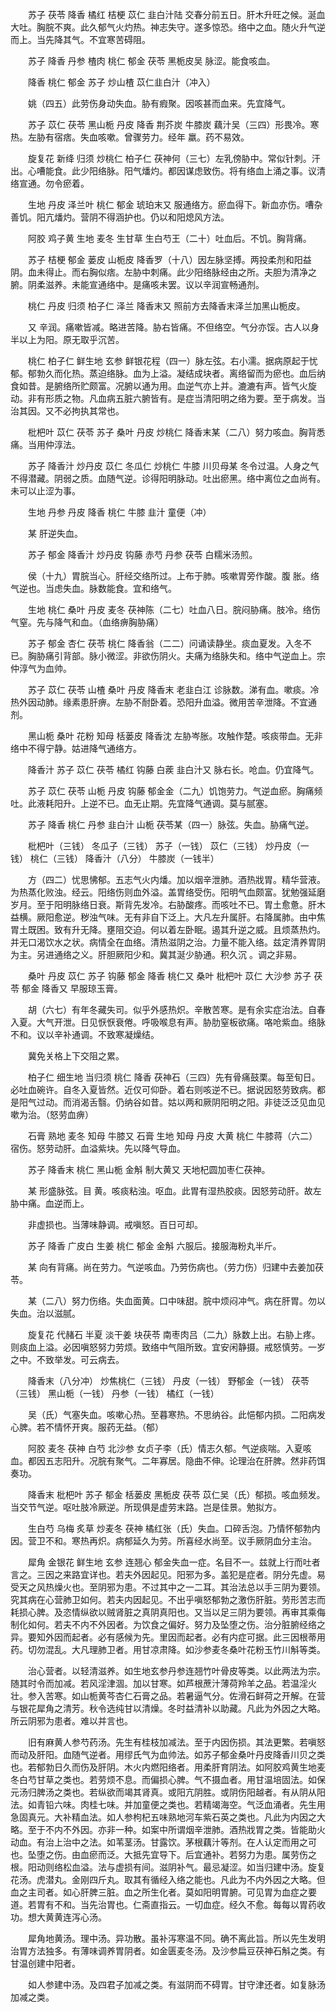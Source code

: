 <!-- { "loadSidebar": true } -->
　　苏子 茯苓 降香 橘红 桔梗 苡仁 韭白汁陆 交春分前五日。肝木升旺之候。涎血大吐。胸脘不爽。此久郁气火灼热。神志失守。遂多惊恐。络中之血。随火升气逆而上。当先降其气。不宜寒苦碍阻。

　　苏子 降香 丹参 楂肉 桃仁 郁金 茯苓 黑栀皮吴 脉涩。能食咳血。

　　降香 桃仁 郁金 苏子 炒山楂 苡仁韭白汁（冲入）

　　姚（四五）此劳伤身动失血。胁有瘕聚。因咳甚而血来。先宜降气。

　　苏子 苡仁 茯苓 黑山栀 丹皮 降香 荆芥炭 牛膝炭 藕汁吴（三四）形畏冷。寒热。左胁有宿痞。失血咳嗽。曾骤劳力。经年 羸。药不易效。

　　旋复花 新绛 归须 炒桃仁 柏子仁 茯神何（三七）左乳傍胁中。常似针刺。汗出。心嘈能食。此少阳络脉。阳气燔灼。都因谋虑致伤。将有络血上涌之事。议清络宣通。勿令瘀着。

　　生地 丹皮 泽兰叶 桃仁 郁金 琥珀末又 服通络方。瘀血得下。新血亦伤。嘈杂善饥。阳亢燔灼。营阴不得涵护也。仍以和阳熄风方法。

　　阿胶 鸡子黄 生地 麦冬 生甘草 生白芍王（二十）吐血后。不饥。胸背痛。

　　苏子 桔梗 郁金 蒌皮 山栀皮 降香罗（十八）因左脉坚搏。两投柔剂和阳益阴。血未得止。而右胸似痞。左胁中刺痛。此少阳络脉经由之所。夫胆为清净之腑。阴柔滋养。未能宣通络中。是痛咳未罢。议以辛润宣畅通剂。

　　桃仁 丹皮 归须 柏子仁 泽兰 降香末又 照前方去降香末泽兰加黑山栀皮。

　　又 辛润。痛嗽皆减。略进苦降。胁右皆痛。不但络空。气分亦馁。古人以身半以上为阳。原无取乎沉苦。

　　桃仁 柏子仁 鲜生地 玄参 鲜银花程（四一）脉左弦。右小濡。据病原起于忧郁。郁勃久而化热。蒸迫络脉。血为上溢。凝结成块者。离络留而为瘀也。血后纳食如昔。是腑络所贮颇富。况腑以通为用。血逆气亦上并。漉漉有声。皆气火旋动。非有形质之物。凡血病五脏六腑皆有。是症当清阳明之络为要。至于病发。当治其因。又不必拘执其常也。

　　枇杷叶 苡仁 茯苓 苏子 桑叶 丹皮 炒桃仁 降香末某（二八）努力咳血。胸背悉痛。当用仲淳法。

　　苏子 降香汁 炒丹皮 苡仁 冬瓜仁 炒桃仁 牛膝 川贝母某 冬令过温。人身之气不得潜藏。阴弱之质。血随气逆。诊得阳明脉动。吐出瘀黑。络中离位之血尚有。未可以止涩为事。

　　生地 丹参 丹皮 降香 桃仁 牛膝 韭汁 童便（冲）

　　某 肝逆失血。

　　苏子 郁金 降香汁 炒丹皮 钩藤 赤芍 丹参 茯苓 白糯米汤煎。

　　侯（十九）胃脘当心。肝经交络所过。上布于肺。咳嗽胃旁作酸。腹 胀。络气逆也。当虑失血。脉数能食。宜和络气。

　　生地 桃仁 桑叶 丹皮 麦冬 茯神陈（二七）吐血八日。脘闷胁痛。肢冷。络伤气窒。先与降气和血。（血络痹胸胁痛）

　　苏子 郁金 杏仁 茯苓 桃仁 降香翁（二二）问诵读静坐。痰血夏发。入冬不已。胸胁痛引背部。脉小微涩。非欲伤阴火。夫痛为络脉失和。络中气逆血上。宗仲淳气为血帅。

　　苏子 苡仁 茯苓 山楂 桑叶 丹皮 降香末 老韭白江 诊脉数。涕有血。嗽痰。冷热外因动肺。缘素患肝痹。左胁不耐卧着。恐阳升血溢。微用苦辛泄降。不宜通剂。

　　黑山栀 桑叶 花粉 知母 栝蒌皮 降香沈 左胁岑胀。攻触作楚。咳痰带血。无非络中不得宁静。姑进降气通络方。

　　降香汁 苏子 苡仁 茯苓 橘红 钩藤 白蒺 韭白汁又 脉右长。呛血。仍宜降气。

　　苏子 苡仁 茯苓 山栀 丹皮 钩藤 郁金金（二九）饥饱劳力。气逆血瘀。胸痛频吐。此液耗阳升。上逆不已。血无止期。先宜降气通调。莫与腻塞。

　　苏子 降香 桃仁 丹参 韭白汁 山栀 茯苓某（四一）脉弦。失血。胁痛气逆。

　　枇杷叶（三钱） 冬瓜子（三钱） 苏子（一钱） 苡仁（三钱） 炒丹皮（一钱） 桃仁（三钱） 降香汁（八分） 牛膝炭（一钱半）

　　方（四二）忧思怫郁。五志气火内燔。加以烟辛泄肺。酒热戕胃。精华营液。为热蒸化败浊。经云。阳络伤则血外溢。盖胃络受伤。阳明气血颇富。犹勉强延磨岁月。至于阳明脉络日衰。斯背先发冷。右胁酸疼。而咳吐不已。胃土愈惫。肝木益横。厥阳愈逆。秽浊气味。无有非自下泛上。大凡左升属肝。右降属肺。由中焦胃土既困。致有升无降。壅阻交迫。何以着左卧眠。遏其升逆之威。且烦蒸热灼。并无口渴饮水之状。病情全在血络。清热滋阴之治。力量不能入络。兹定清养胃阴为主。另进通络之义。肝胆厥阳少和。冀其涎少胁通。积久沉 。调之非易。

　　桑叶 丹皮 苡仁 苏子 钩藤 郁金 降香 桃仁又 桑叶 枇杷叶 苡仁 大沙参 苏子 茯苓 郁金 降香又 早服琼玉膏。

　　胡（六七）有年冬藏失司。似乎外感热炽。辛散苦寒。是有余实症治法。自春入夏。大气开泄。日见恹恹衰倦。呼吸喉息有声。胁肋窒板欲痛。咯呛紫血。络脉不和。议以辛补通调。不致寒凝燥结。

　　冀免关格上下交阻之累。

　　柏子仁 细生地 当归须 桃仁 降香 茯神石（三四）先有骨痛鼓栗。每至旬日。必吐血碗许。自冬入夏皆然。近仅可仰卧。着右则咳逆不已。据说因怒劳致病。都是阳气过动。而消渴舌翳。仍纳谷如昔。姑以两和厥阴阳明之阳。非徒泛泛见血见嗽为治。（怒劳血痹）

　　石膏 熟地 麦冬 知母 牛膝又 石膏 生地 知母 丹皮 大黄 桃仁 牛膝蒋（六二）宿伤。怒劳动肝。血溢紫块。先以降气导血。

　　苏子 降香末 桃仁 黑山栀 金斛 制大黄又 天地杞圆加枣仁茯神。

　　某 形盛脉弦。目 黄。咳痰粘浊。呕血。此胃有湿热胶痰。因怒劳动肝。故左胁中痛。血逆而上。

　　非虚损也。当薄味静调。戒嗔怒。百日可却。

　　苏子 降香 广皮白 生姜 桃仁 郁金 金斛 六服后。接服海粉丸半斤。

　　某 向有背痛。尚在劳力。气逆咳血。乃劳伤病也。（劳力伤）归建中去姜加茯苓。

　　某（二八）努力伤络。失血面黄。口中味甜。脘中烦闷冲气。病在肝胃。勿以失血。治以滋腻。

　　旋复花 代赭石 半夏 淡干姜 块茯苓 南枣肉吕（二九）脉数上出。右胁上疼。则痰血上溢。必因嗔怒努力劳烦。致络中气阻所致。宜安闲静摄。戒怒慎劳。一岁之中。不致举发。可云病去。

　　降香末（八分冲） 炒焦桃仁（三钱） 丹皮（一钱） 野郁金（一钱） 茯苓（三钱） 黑山栀（一钱） 丹参（一钱） 橘红（一钱）

　　吴（氏）气塞失血。咳嗽心热。至暮寒热。不思纳谷。此悒郁内损。二阳病发心脾。若不情怀开爽。服药无益。（郁）

　　阿胶 麦冬 茯神 白芍 北沙参 女贞子李（氏）情志久郁。气逆痰喘。入夏咳血。都因五志阳升。况脘有聚气。二年寡居。隐曲不伸。论理治在肝脾。然非药饵奏功。

　　降香末 枇杷叶 苏子 郁金 栝蒌皮 黑栀皮 茯苓 苡仁吴（氏）郁损。咳血频发。当交节气逆。呕吐肢冷厥逆。所现俱是虚劳末路。岂是佳景。勉拟方。

　　生白芍 乌梅 炙草 炒麦冬 茯神 橘红张（氏）失血。口碎舌泡。乃情怀郁勃内因。营卫不和。寒热再炽。病郁延久为劳。所喜经水尚至。议手厥阴血分主治。

　　犀角 金银花 鲜生地 玄参 连翘心 郁金失血一症。名目不一。兹就上行而吐者言之。三因之来路宜详也。若夫外因起见。阳邪为多。盖犯是症者。阴分先虚。易受天之风热燥火也。至阴邪为患。不过其中之一二耳。其治法总以手三阴为要领。究其病在心营肺卫如何。若夫内因起见。不出乎嗔怒郁勃之激伤肝脏。劳形苦志而耗损心脾。及恣情纵欲以贼肾脏之真阴真阳也。又当以足三阴为要领。再审其乘侮制化如何。若夫不内不外因者。为饮食之偏好。努力及坠堕之伤。治分脏腑经络之异。要知外因而起者。必有感候为先。里因而起者。必有内症可据。此三因根蒂用药。切勿混乱。大凡理肺卫者。用甘凉肃降。如沙参麦冬桑叶花粉玉竹川斛等类。

　　治心营者。以轻清滋养。如生地玄参丹参连翘竹叶骨皮等类。以此两法为宗。随其时令而加减。若风淫津涸。加以甘寒。如芦根蔗汁薄荷羚羊之品。若温淫火壮。参入苦寒。如山栀黄芩杏仁石膏之品。若暑逼气分。佐滑石鲜荷之开解。在营与银花犀角之清芳。秋令选纯甘以清燥。冬时益清补以助藏。凡此为外因之大略。所云阴邪为患者。难以并言也。

　　旧有麻黄人参芍药汤。先生有桂枝加减法。至于内因伤损。其法更繁。若嗔怒而动及肝阳。血随气逆者。用缪氏气为血帅法。如苏子郁金桑叶丹皮降香川贝之类也。若郁勃日久而伤及肝阴。木火内燃阳络者。用柔肝育阴法。如阿胶鸡黄生地麦冬白芍甘草之类也。若劳烦不息。而偏损心脾。气不摄血者。用甘温培固法。如保元汤归脾汤之类也。若纵欲而竭其肾真。或阳亢阴胜。或阴伤阳越者。有从阴从阳法。如青铅六味。肉桂七味。并加童便之类也。若精竭海空。气泛血涌者。先生用急固真元。大补精血法。如人参枸杞五味熟地河车紫石英之类也。凡此为内因之大略。至于不内不外因。亦非一种。如案中所谓烟辛泄肺。酒热戕胃之类。皆能助火动血。有治上治中之法。如苇茎汤。甘露饮。茅根藕汁等剂。在人认定而用之可也。坠堕之伤。由血瘀而泛。大抵先宜导下。后宜通补。若努力为患。属劳伤之根。阳动则络松血溢。法与虚损有间。滋阴补气。最忌凝涩。如当归建中汤。旋复花汤。虎潜丸。金刚四斤丸。取其有循经入络之能也。凡此为不内外因之大略。但血之主司者。如心肝脾三脏。血之所生化者。莫如阳明胃腑。可见胃为血症之要道。若胃有不和。当先治胃也。仁斋直指云。一切血症。经久不愈。每每以胃药收功。想大黄黄连泻心汤。

　　犀角地黄汤。理中汤。异功散。虽补泻寒温不同。确不离此旨。所以先生发明治胃方法独多。有薄味调养胃阴者。如金匮麦冬汤。及沙参扁豆茯神石斛之类。有甘温创建中阳者。

　　如人参建中汤。及四君子加减之类。有滋阴而不碍胃。甘守津还者。如复脉汤加减之类。

